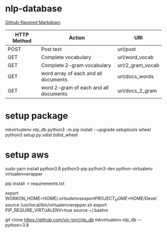 # nlp-database
[Github-flavored Markdown](https://guides.github.com/features/mastering-markdown/)


| HTTP Method  | Action  |  URI | 
|---|---|---|
|POST | Post text                               | url/post          |
|GET   | Complete vocabulary                    | url/word_vocab    |
|GET   | Complete 2-gram vocabulary             | url/2_gram_vocab  |
|GET   | word array of each and all documents   | url/docs_words    |
|GET   | word 2-gram of each and all documents  | url/docs_2_gram   |




setup package
==============
mkvirtualenv nlp_db
python3 -m pip install --upgrade setuptools wheel
python3 setup.py sdist bdist_wheel



setup aws
============

sudo yarn install python3.8 python3-pip python3-dev python-virtualenv virtualenvwrapper

pip install -r requirements.txt

export WORKON_HOME=$HOME/.virtualenvs
export PROJECT_HOME=$HOME/Devel
source /usr/local/bin/virtualenvwrapper.sh
export PIP_REQUIRE_VIRTUALENV=true
source ~/.bashrc

git clone https://github.com/vic-torr/nlp_db
mkvirtualenv nlp_db --python=3.8
